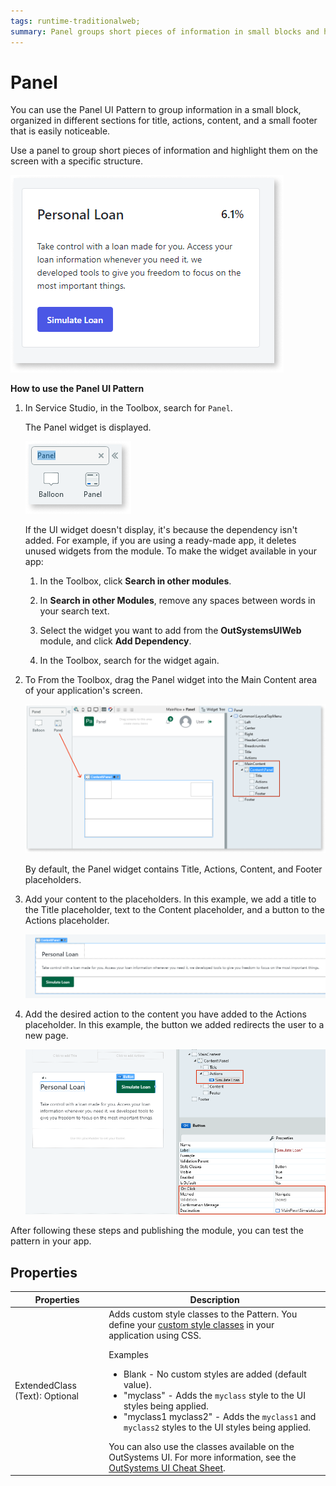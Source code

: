 ```yaml
---
tags: runtime-traditionalweb; 
summary: Panel groups short pieces of information in small blocks and highlights them on the screen with a specific structure.
---
```


# Panel

You can use the Panel UI Pattern to group information in a small block, organized in different sections for title, actions, content, and a small footer that is easily noticeable.

Use a panel to group short pieces of information and highlight them on the screen with a specific structure.

![](<images/panel-1.png>)

**How to use the Panel UI Pattern**

1. In Service Studio, in the Toolbox, search for `Panel`.
  
    The Panel widget is displayed.

    ![](<images/panel-2-ss.png>)

    If the UI widget doesn't display, it's because the dependency isn't added. For example, if you are using a ready-made app, it deletes unused widgets from the module. To make the widget available in your app:

    1. In the Toolbox, click **Search in other modules**.

    1. In **Search in other Modules**, remove any spaces between words in your search text.
    
    1. Select the widget you want to add from the **OutSystemsUIWeb** module, and click **Add Dependency**. 
    
    1. In the Toolbox, search for the widget again.

1. To From the Toolbox, drag the Panel widget into the Main Content area of your application's screen.

    ![](<images/panel-3-ss.png?width=800>)

    By default, the Panel widget contains Title, Actions, Content, and Footer placeholders.

1. Add your content to the placeholders. In this example, we add a title to the Title placeholder, text to the Content placeholder, and a button to the Actions placeholder.

    ![](<images/panel-4-ss.png?width=800>)

1. Add the desired action to the content you have added to the Actions placeholder. In this example, the button we added redirects the user to a new page.

    ![](<images/panel-5-ss.png?width=800>)

After following these steps and publishing the module, you can test the pattern in your app.

## Properties

| **Properties** |  **Description** |  
|---|---|
| ExtendedClass (Text): Optional |  Adds custom style classes to the Pattern. You define your [custom style classes](../../../../../develop/ui/look-feel/css.md) in your application using CSS. <p>Examples <ul><li>Blank - No custom styles are added (default value).</li><li>"myclass" - Adds the ``myclass`` style to the UI styles being applied.</li><li>"myclass1 myclass2" - Adds the ``myclass1`` and ``myclass2`` styles to the UI styles being applied.</li></ul></p>You can also use the classes available on the OutSystems UI. For more information, see the [OutSystems UI Cheat Sheet](https://outsystemsui.outsystems.com/OutSystemsUIWebsite/CheatSheet). |
